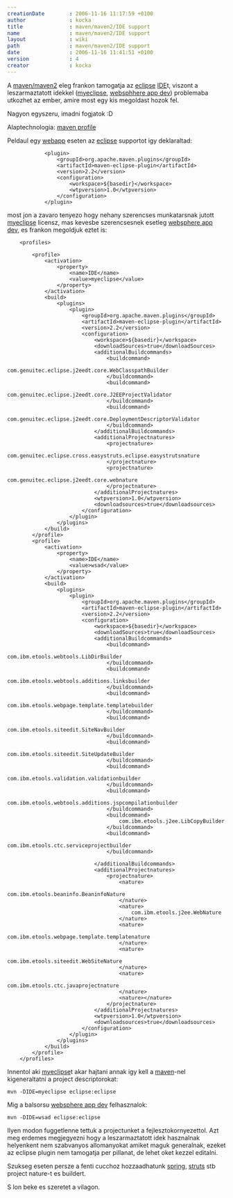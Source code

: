 ```yaml
---
creationDate        : 2006-11-16 11:17:59 +0100 
author              : kocka 
title               : maven/maven2/IDE support 
name                : maven/maven2/IDE support 
layout              : wiki 
path                : maven/maven2/IDE support 
date                : 2006-11-16 11:41:51 +0100 
version             : 4 
creator             : kocka 
---
```

A [maven/maven2](../../maven/maven2.html) eleg frankon tamogatja az [eclipse](../../Eclipse.html) [IDE](../../IDE.html)t, viszont a leszarmaztatott idekkel ([myeclipse](../../myeclipse.html), [websphhere app dev](../../Missing.html)) problemaba utkozhet az ember, amire most egy kis megoldast hozok fel.

Nagyon egyszeru, imadni fogjatok :D

Alaptechnologia: [maven profile](http://maven.apache.org/guides/introduction/introduction-to-profiles.html)

Peldaul egy [webapp](../../webapp.html) eseten az [eclipse](../../Eclipse.html) supportot igy deklaraltad: 

```
			<plugin>
				<groupId>org.apache.maven.plugins</groupId>
				<artifactId>maven-eclipse-plugin</artifactId>
				<version>2.2</version>
				<configuration>
					<workspace>${basedir}</workspace>
					<wtpversion>1.0</wtpversion>
				</configuration>
			</plugin>
```

most jon a zavaro tenyezo hogy nehany szerencses munkatarsnak jutott [myeclipse](../../myeclipse.html) licensz, mas kevesbe szerencsesnek esetleg [websphere app dev](../../Websphere%20App%20Dev.html), es frankon megoldjuk eztet is:

```
	<profiles>

		<profile>
			<activation>
				<property>
					<name>IDE</name>
					<value>myeclipse</value>
				</property>
			</activation>
			<build>
				<plugins>
					<plugin>
						<groupId>org.apache.maven.plugins</groupId>
						<artifactId>maven-eclipse-plugin</artifactId>
						<version>2.2</version>
						<configuration>
							<workspace>${basedir}</workspace>
							<downloadSources>true</downloadSources>
							<additionalBuildcommands>
								<buildcommand>
									com.genuitec.eclipse.j2eedt.core.WebClasspathBuilder
								</buildcommand>
								<buildcommand>
									com.genuitec.eclipse.j2eedt.core.J2EEProjectValidator
								</buildcommand>
								<buildcommand>
									com.genuitec.eclipse.j2eedt.core.DeploymentDescriptorValidator
								</buildcommand>
							</additionalBuildcommands>
							<additionalProjectnatures>
								<projectnature>
									com.genuitec.eclipse.cross.easystruts.eclipse.easystrutsnature
								</projectnature>
								<projectnature>
									com.genuitec.eclipse.j2eedt.core.webnature
								</projectnature>
							</additionalProjectnatures>
							<wtpversion>1.0</wtpversion>
							<downloadsources>true</downloadsources>
						</configuration>
					</plugin>
				</plugins>
			</build>
		</profile>
		<profile>
			<activation>
				<property>
					<name>IDE</name>
					<value>wsad</value>
				</property>
			</activation>
			<build>
				<plugins>
					<plugin>
						<groupId>org.apache.maven.plugins</groupId>
						<artifactId>maven-eclipse-plugin</artifactId>
						<version>2.2</version>
						<configuration>
							<workspace>${basedir}</workspace>
							<downloadSources>true</downloadSources>
							<additionalBuildcommands>
								<buildcommand>
									com.ibm.etools.webtools.LibDirBuilder
								</buildcommand>
								<buildcommand>
									com.ibm.etools.webtools.additions.linksbuilder
								</buildcommand>
								<buildcommand>
									com.ibm.etools.webpage.template.templatebuilder
								</buildcommand>
								<buildcommand>
									com.ibm.etools.siteedit.SiteNavBuilder
								</buildcommand>
								<buildcommand>
									com.ibm.etools.siteedit.SiteUpdateBuilder
								</buildcommand>
								<buildcommand>
									com.ibm.etools.validation.validationbuilder
								</buildcommand>
								<buildcommand>
									com.ibm.etools.webtools.additions.jspcompilationbuilder
								</buildcommand>
								<buildcommand>
									com.ibm.etools.j2ee.LibCopyBuilder
								</buildcommand>
								<buildcommand>
									com.ibm.etools.ctc.serviceprojectbuilder
								</buildcommand>

							</additionalBuildcommands>
							<additionalProjectnatures>
								<projectnature>
									<nature>
										com.ibm.etools.beaninfo.BeaninfoNature
									</nature>
									<nature>
										com.ibm.etools.j2ee.WebNature
									</nature>
									<nature>
										com.ibm.etools.webpage.template.templatenature
									</nature>
									<nature>
										com.ibm.etools.siteedit.WebSiteNature
									</nature>
									<nature>
										com.ibm.etools.ctc.javaprojectnature
									</nature>
									<nature></nature>
								</projectnature>
							</additionalProjectnatures>
							<wtpversion>1.0</wtpversion>
							<downloadsources>true</downloadsources>
						</configuration>
					</plugin>
				</plugins>
			</build>
		</profile>
	</profiles>

```

Innentol aki [myeclipse](../../myeclipse.html)t akar hajtani annak igy kell a [maven](../../maven.html)-nel kigeneraltatni a project descriptorokat:
```
mvn -DIDE=myeclipse eclipse:eclipse
```

Mig a balsorsu [websphere app dev](../../Websphere%20App%20Dev.html) felhasznalok:
```
mvn -DIDE=wsad eclipse:eclipse
```

Ilyen modon fuggetlenne tettuk a projectunket a fejlesztokornyezettol. Azt meg erdemes megjegyezni hogy a leszarmaztatott idek hasznalnak helyenkent nem szabvanyos allomanyokat amiket maguk generalnak, ezeket az eclipse plugin nem tamogatja per pillanat, de lehet oket kezzel editalni.

Szukseg eseten persze a fenti cucchoz hozzaadhatunk [spring](../../spring.html), [struts](../../struts.html) stb project nature-t es buildert.

S lon beke es szeretet a vilagon.
